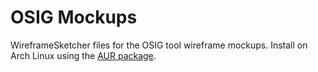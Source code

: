 # OSIG Mockups

WireframeSketcher files for the OSIG tool wireframe mockups.
Install on Arch Linux using the [AUR package](https://aur.archlinux.org/packages/wireframesketcher/).
